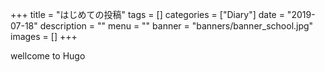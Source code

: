 +++
title = "はじめての投稿"
tags = []
categories = ["Diary"]
date = "2019-07-18"
description = ""
menu = ""
banner = "banners/banner_school.jpg"
images = []
+++

wellcome to Hugo